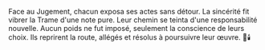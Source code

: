 Face au Jugement, chacun exposa ses actes sans détour.
La sincérité fit vibrer la Trame d'une note pure.
Leur chemin se teinta d'une responsabilité nouvelle.
Aucun poids ne fut imposé, seulement la conscience de leurs choix.
Ils reprirent la route, allégés et résolus à poursuivre leur œuvre.
🌌🕯️
